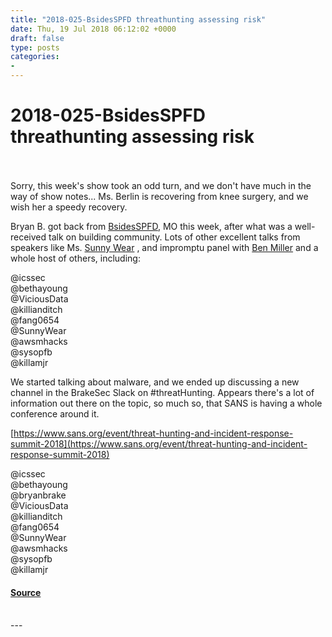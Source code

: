 ```yaml
---
title: "2018-025-BsidesSPFD threathunting assessing risk"
date: Thu, 19 Jul 2018 06:12:02 +0000
draft: false
type: posts
categories: 
- 
---
```

# 2018-025-BsidesSPFD threathunting assessing risk

<br/>

<br/>
Sorry, this week's show took an odd turn, and we don't have much in the way of show notes... Ms. Berlin is recovering from knee surgery, and we wish her a speedy recovery.

Bryan B. got back from [BsidesSPFD](https://twitter.com/bsidesspfd "BsidesSPFD"), MO this week, after what was a well-received talk on building community. Lots of other excellent talks from speakers like Ms. [Sunny Wear](https://twitter.com/sunnywear) , and impromptu panel with [Ben Miller](https://twitter.com/securithid) and a whole host of others, including:

@icssec  
@bethayoung  
@ViciousData  
@killianditch  
@fang0654  
@SunnyWear  
@awsmhacks  
@sysopfb  
@killamjr

We started talking about malware, and we ended up discussing a new channel in the BrakeSec Slack on #threatHunting. Appears there's a lot of information out there on the topic, so much so, that SANS is having a whole conference around it.

[https://www.sans.org/event/threat-hunting-and-incident-response-summit-2018](https://www.sans.org/event/threat-hunting-and-incident-response-summit-2018)

@icssec  
@bethayoung  
@bryanbrake  
@ViciousData  
@killianditch  
@fang0654  
@SunnyWear  
@awsmhacks  
@sysopfb  
@killamjr

#### [Source](http://brakeingsecurity.com/2015-025-bsidesspfd-threathunting-assessing-risk)

<br/>
---
